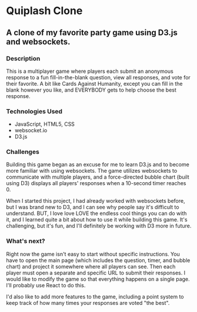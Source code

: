 # Quiplash Clone

## A clone of my favorite party game using D3.js and websockets.

### Description
This is a multiplayer game where players each submit an anonymous response to a fun fill-in-the-blank question, view all responses, and vote for their favorite. A bit like Cards Against Humanity, except you can fill in the blank however you like, and EVERYBODY gets to help choose the best response.

### Technologies Used
- JavaScript, HTML5, CSS
- websocket.io
- D3.js

### Challenges
Building this game began as an excuse for me to learn D3.js and to become more familiar with using websockets. The game utilizes websockets to communicate with multiple players, and a force-directed bubble chart (built using D3) displays all players' responses when a 10-second timer reaches 0.

When I started this project, I had already worked with websockets before, but I was brand new to D3, and I can see why people say it's difficult to understand. BUT, I love love LOVE the endless cool things you can do with it, and I learned quite a bit about how to use it while building this game. It's challenging, but it's fun, and I'll definitely be working with D3 more in future.

### What's next?
Right now the game isn't easy to start without specific instructions. You have to open the main page (which includes the question, timer, and bubble chart) and project it somewhere where all players can see. Then each player must open a separate and specific URL to submit their responses. I would like to modify the game so that everything happens on a single page. I'll probably use React to do this.

I'd also like to add more features to the game, including a point system to keep track of how many times your responses are voted "the best".